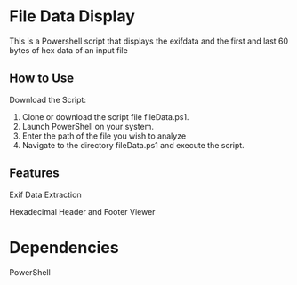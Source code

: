 # File Data Display

This is a Powershell script that displays the exifdata and the first and last 60 bytes of hex data of an input file

## How to Use
Download the Script: 
1. Clone or download the script file fileData.ps1.
2. Launch PowerShell on your system.
3. Enter the path of the file you wish to analyze 
4. Navigate to the directory fileData.ps1 and execute the script.

## Features
Exif Data Extraction

Hexadecimal Header and Footer Viewer

# Dependencies
PowerShell
